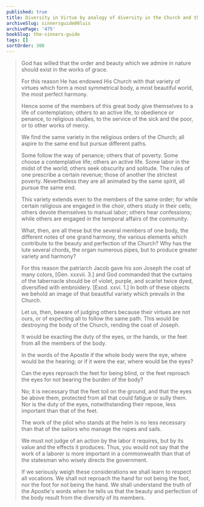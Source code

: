```yaml
---
published: true
title: Diversity in Virtue by analogy of diversity in the Church and the Human Body
archiveSlug: sinnersguide00luis
archivePage: '475'
bookSlug: the-sinners-guide
tags: []
sortOrder: 308
---
```


> God has willed that the order and beauty which we admire in nature should exist in the works of grace.
>
> For this reason He has endowed His Church with that variety of virtues which form a most symmetrical body, a most beautiful world, the most perfect harmony.
>
> Hence some of the members of this great body give themselves to a life of contemplation; others to an active life, to obedience or penance, to religious studies, to the service of the sick and the poor, or to other works of mercy.
>
> We find the same variety in the religious orders of the Church; all aspire to the same end but pursue different paths.
>
> Some follow the way of penance; others that of poverty. Some choose a contemplative life; others an active life. Some labor in the midst of the world; others seek obscurity and solitude. The rules of one prescribe a certain revenue; those of another the strictest poverty. Nevertheless they are all animated by the same spirit, all pursue the same end.
>
> This variety extends even to the members of the same order; for while certain religious are engaged in the choir, others study in their cells; others devote themselves to manual labor; others hear confessions; while others are engaged in the temporal affairs of the community.
>
> What, then, are all these but the several members of one body, the different notes of one grand harmony, the various elements which contribute to the beauty and perfection of the Church? Why has the lute several chords, the organ numerous pipes, but to produce greater variety and harmony?
>
> For this reason the patriarch Jacob gave his son Joseph the coat of many colors, [Gen. xxxvii. 3.] and God commanded that the curtains of the tabernacle should be of violet, purple, and scarlet twice dyed, diversified with embroidery. [Exod. xxvi. 1.] In both of these objects we behold an image of that beautiful variety which prevails in the Church.
>
> Let us, then, beware of judging others because their virtues are not ours, or of expecting all to follow the same path. This would be destroying the body of the Church, rending the coat of Joseph.
>
> It would be exacting the duty of the eyes, or the hands, or the feet from all the members of the body.
>
> In the words of the Apostle if the whole body were the eye, where would be the hearing; or if it were the ear, where would be the eyes?
>
> Can the eyes reproach the feet for being blind, or the feet reproach the eyes for not bearing the burden of the body?
>
> No; it is necessary that the feet toil on the ground, and that the eyes be above them, protected from all that could fatigue or sully them. Nor is the duty of the eyes, notwithstanding their repose, less important than that of the feet.
>
> The work of the pilot who stands at the helm is no less necessary than that of the sailors who manage the ropes and sails.
>
> We must not judge of an action by the labor it requires, but by its value and the effects it produces. Thus, you would not say that the work of a laborer is more important in a commonwealth than that of the statesman who wisely directs the government.
>
> If we seriously weigh these considerations we shall learn to respect all vocations. We shall not reproach the hand for not being the foot, nor the foot for not being the hand. We shall understand the truth of the Apostle's words when he tells us that the beauty and perfection of the body result from the diversity of its members.
